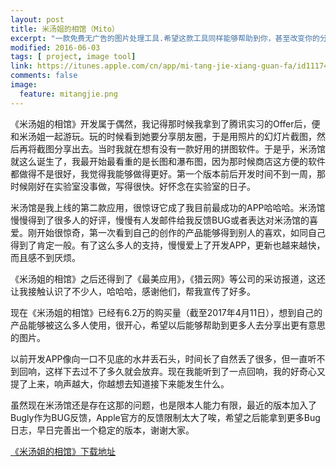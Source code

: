 ```yaml
---
layout: post
title: 米汤姐的相馆（Mito）
excerpt: "一款免费无广告的图片处理工具.希望这款工具同样能够帮助到你，甚至改变你的分享习惯"
modified: 2016-06-03
tags: [ project, image tool]
link: https://itunes.apple.com/cn/app/mi-tang-jie-xiang-guan-fa/id1117481189
comments: false
image: 
  feature: mitangjie.png
---
```


《米汤姐的相馆》开发属于偶然，我记得那时候我拿到了腾讯实习的Offer后，便和米汤姐一起游玩。玩的时候看到她要分享朋友圈，于是用照片的幻灯片截图，然后再将截图分享出去。当时我就在想有没有一款好用的拼图软件。于是乎，米汤馆就这么诞生了，我最开始最看重的是长图和瀑布图，因为那时候商店这方便的软件都做得不是很好，我觉得我能够做得更好。第一个版本前后开发时间不到一周，那时候刚好在实验室没事做，写得很快。好怀念在实验室的日子。

米汤馆是我上线的第二款应用，很惊讶它成了我目前最成功的APP哈哈哈。米汤馆慢慢得到了很多人的好评，慢慢有人发邮件给我反馈BUG或者表达对米汤馆的喜爱。刚开始很惊奇，第一次看到自己的创作的产品能够得到别人的喜欢，如同自己得到了肯定一般。有了这么多人的支持，慢慢爱上了开发APP，更新也越来越快，而且感不到厌烦。

《米汤姐的相馆》之后还得到了《最美应用》，《猎云网》等公司的采访报道，这还让我接触认识了不少人，哈哈哈，感谢他们，帮我宣传了好多。

现在《米汤姐的相馆》已经有6.2万的购买量（截至2017年4月11日），想到自己的产品能够被这么多人使用，很开心，希望以后能够帮助到更多人去分享出更有意思的图片。

以前开发APP像向一口不见底的水井丢石头，时间长了自然丢了很多，但一直听不到回响，这样下去过不了多久就会放弃。现在我能听到了一点回响，我的好奇心又提了上来，响声越大，你越想去知道接下来能发生什么。

虽然现在米汤馆还是存在这那的问题，也是限本人能力有限，最近的版本加入了Bugly作为BUG反馈，Apple官方的反馈限制太大了唉，希望之后能拿到更多Bug日志，早日完善出一个稳定的版本，谢谢大家。

 [《米汤姐的相馆》下载地址](https://itunes.apple.com/cn/app/mi-tang-jie-xiang-guan-fa/id1117481189)

